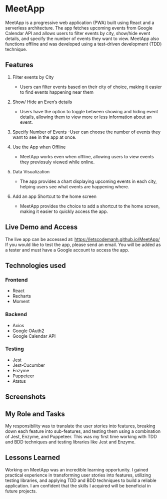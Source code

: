 # MeetApp

MeetApp is a progressive web application (PWA) built using React and a serverless architecture. The app fetches upcoming events from Google Calendar API and allows users to filter events by city, show/hide event details, and specify the number of events they want to view. MeetApp also functions offline and was developed using a test-driven development (TDD) technique.

## Features

1. Filter events by City

   - Users can filter events based on their city of choice, making it easier to find events happening near them

2. Show/ Hide an Even’s details

   - Users have the option to toggle between showing and hiding event details, allowing them to view more or less information about an event.

3. Specify Number of Events
   -User can choose the number of events they want to see in the app at once.

4. Use the App when Offline

   - MeetApp works even when offline, allowing users to view events they previosuly viewed while online.

5. Data Visualization

   - The app provides a chart displaying upcoming events in each city, helping users see what events are happening where.

6. Add an app Shortcut to the home screen
   - MeetApp provides the choice to add a shortcut to the home screen, making it easier to quickly access the app.

## Live Demo and Access

The live app can be accessed at:
https://letscodemanh.github.io/MeetApp/
If you would like to test the app, please send an email. You will be added as a tester and must have a Google account to access the app.

## Technologies used

### Frontend

- React
- Recharts
- Moment

### Backend

- Axios
- Google OAuth2
- Google Calendar API

### Testing

- Jest
- Jest-Cucumber
- Enzyme
- Puppeteer
- Atatus

## Screenshots

## My Role and Tasks

My responsibility was to translate the user stories into features, breaking down each feature into sub-features, and testing them using a combination of Jest, Enzyme, and Puppeteer. This was my first time working with TDD and BDD techniques and testing libraries like Jest and Enzyme.

## Lessons Learned

Working on MeetApp was an incredible learning opportunity. I gained practical experience in transforming user stories into features, utilizing testing libraries, and applying TDD and BDD techniques to build a reliable application. I am confident that the skills I acquired will be beneficial in future projects.